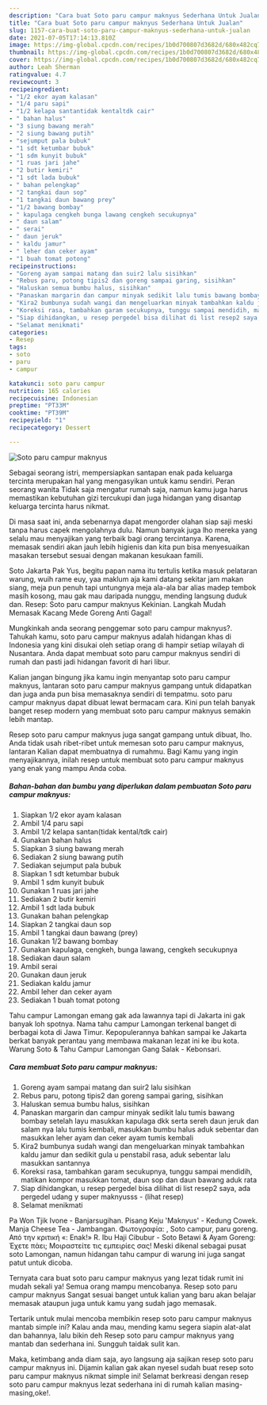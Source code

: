 ```yaml
---
description: "Cara buat Soto paru campur maknyus Sederhana Untuk Jualan"
title: "Cara buat Soto paru campur maknyus Sederhana Untuk Jualan"
slug: 1157-cara-buat-soto-paru-campur-maknyus-sederhana-untuk-jualan
date: 2021-07-05T17:14:13.810Z
image: https://img-global.cpcdn.com/recipes/1b0d700807d3682d/680x482cq70/soto-paru-campur-maknyus-foto-resep-utama.jpg
thumbnail: https://img-global.cpcdn.com/recipes/1b0d700807d3682d/680x482cq70/soto-paru-campur-maknyus-foto-resep-utama.jpg
cover: https://img-global.cpcdn.com/recipes/1b0d700807d3682d/680x482cq70/soto-paru-campur-maknyus-foto-resep-utama.jpg
author: Leah Sherman
ratingvalue: 4.7
reviewcount: 3
recipeingredient:
- "1/2 ekor ayam kalasan"
- "1/4 paru sapi"
- "1/2 kelapa santantidak kentaltdk cair"
- " bahan halus"
- "3 siung bawang merah"
- "2 siung bawang putih"
- "sejumput pala bubuk"
- "1 sdt ketumbar bubuk"
- "1 sdm kunyit bubuk"
- "1 ruas jari jahe"
- "2 butir kemiri"
- "1 sdt lada bubuk"
- " bahan pelengkap"
- "2 tangkai daun sop"
- "1 tangkai daun bawang prey"
- "1/2 bawang bombay"
- " kapulaga cengkeh bunga lawang cengkeh secukupnya"
- " daun salam"
- " serai"
- " daun jeruk"
- " kaldu jamur"
- " leher dan ceker ayam"
- "1 buah tomat potong"
recipeinstructions:
- "Goreng ayam sampai matang dan suir2 lalu sisihkan"
- "Rebus paru, potong tipis2 dan goreng sampai garing, sisihkan"
- "Haluskan semua bumbu halus, sisihkan"
- "Panaskan margarin dan campur minyak sedikit lalu tumis bawang bombay setelah layu masukkan kapulaga dkk serta sereh daun jeruk dan salam nya lalu tumis kembali, masukkan bumbu halus aduk sebentar dan masukkan leher ayam dan ceker ayam tumis kembali"
- "Kira2 bumbunya sudah wangi dan mengeluarkan minyak tambahkan kaldu jamur dan sedikit gula u penstabil rasa, aduk sebentar lalu masukkan santannya"
- "Koreksi rasa, tambahkan garam secukupnya, tunggu sampai mendidih, matikan kompor masukkan tomat, daun sop dan daun bawang aduk rata"
- "Siap dihidangkan, u resep pergedel bisa dilihat di list resep2 saya, ada pergedel udang y super maknyusss           (lihat resep)"
- "Selamat menikmati"
categories:
- Resep
tags:
- soto
- paru
- campur

katakunci: soto paru campur 
nutrition: 165 calories
recipecuisine: Indonesian
preptime: "PT33M"
cooktime: "PT39M"
recipeyield: "1"
recipecategory: Dessert

---
```



![Soto paru campur maknyus](https://img-global.cpcdn.com/recipes/1b0d700807d3682d/680x482cq70/soto-paru-campur-maknyus-foto-resep-utama.jpg)

Sebagai seorang istri, mempersiapkan santapan enak pada keluarga tercinta merupakan hal yang mengasyikan untuk kamu sendiri. Peran seorang  wanita Tidak saja mengatur rumah saja, namun kamu juga harus memastikan kebutuhan gizi tercukupi dan juga hidangan yang disantap keluarga tercinta harus nikmat.

Di masa  saat ini, anda sebenarnya dapat mengorder olahan siap saji meski tanpa harus capek mengolahnya dulu. Namun banyak juga lho mereka yang selalu mau menyajikan yang terbaik bagi orang tercintanya. Karena, memasak sendiri akan jauh lebih higienis dan kita pun bisa menyesuaikan masakan tersebut sesuai dengan makanan kesukaan famili. 

Soto Jakarta Pak Yus, begitu papan nama itu tertulis ketika masuk pelataran warung, wuih rame euy, yaa maklum aja kami datang sekitar jam makan siang, meja pun penuh tapi untungnya meja ala-ala bar alias madep tembok masih kosong, mau gak mau daripada nunggu, mending langsung duduk dan. Resep: Soto paru campur maknyus Kekinian. Langkah Mudah Memasak Kacang Mede Goreng Anti Gagal!

Mungkinkah anda seorang penggemar soto paru campur maknyus?. Tahukah kamu, soto paru campur maknyus adalah hidangan khas di Indonesia yang kini disukai oleh setiap orang di hampir setiap wilayah di Nusantara. Anda dapat membuat soto paru campur maknyus sendiri di rumah dan pasti jadi hidangan favorit di hari libur.

Kalian jangan bingung jika kamu ingin menyantap soto paru campur maknyus, lantaran soto paru campur maknyus gampang untuk didapatkan dan juga anda pun bisa memasaknya sendiri di tempatmu. soto paru campur maknyus dapat dibuat lewat bermacam cara. Kini pun telah banyak banget resep modern yang membuat soto paru campur maknyus semakin lebih mantap.

Resep soto paru campur maknyus juga sangat gampang untuk dibuat, lho. Anda tidak usah ribet-ribet untuk memesan soto paru campur maknyus, lantaran Kalian dapat membuatnya di rumahmu. Bagi Kamu yang ingin menyajikannya, inilah resep untuk membuat soto paru campur maknyus yang enak yang mampu Anda coba.

<!--inarticleads1-->

##### Bahan-bahan dan bumbu yang diperlukan dalam pembuatan Soto paru campur maknyus:

1. Siapkan 1/2 ekor ayam kalasan
1. Ambil 1/4 paru sapi
1. Ambil 1/2 kelapa santan(tidak kental/tdk cair)
1. Gunakan  bahan halus
1. Siapkan 3 siung bawang merah
1. Sediakan 2 siung bawang putih
1. Sediakan sejumput pala bubuk
1. Siapkan 1 sdt ketumbar bubuk
1. Ambil 1 sdm kunyit bubuk
1. Gunakan 1 ruas jari jahe
1. Sediakan 2 butir kemiri
1. Ambil 1 sdt lada bubuk
1. Gunakan  bahan pelengkap
1. Siapkan 2 tangkai daun sop
1. Ambil 1 tangkai daun bawang (prey)
1. Gunakan 1/2 bawang bombay
1. Gunakan  kapulaga, cengkeh, bunga lawang, cengkeh secukupnya
1. Sediakan  daun salam
1. Ambil  serai
1. Gunakan  daun jeruk
1. Sediakan  kaldu jamur
1. Ambil  leher dan ceker ayam
1. Sediakan 1 buah tomat potong


Tahu campur Lamongan emang gak ada lawannya tapi di Jakarta ini gak banyak loh spotnya. Nama tahu campur Lamongan terkenal banget di berbagai kota di Jawa Timur. Kepopulerannya bahkan sampai ke Jakarta berkat banyak perantau yang membawa makanan lezat ini ke ibu kota. Warung Soto &amp; Tahu Campur Lamongan Gang Salak - Kebonsari. 

<!--inarticleads2-->

##### Cara membuat Soto paru campur maknyus:

1. Goreng ayam sampai matang dan suir2 lalu sisihkan
1. Rebus paru, potong tipis2 dan goreng sampai garing, sisihkan
1. Haluskan semua bumbu halus, sisihkan
1. Panaskan margarin dan campur minyak sedikit lalu tumis bawang bombay setelah layu masukkan kapulaga dkk serta sereh daun jeruk dan salam nya lalu tumis kembali, masukkan bumbu halus aduk sebentar dan masukkan leher ayam dan ceker ayam tumis kembali
1. Kira2 bumbunya sudah wangi dan mengeluarkan minyak tambahkan kaldu jamur dan sedikit gula u penstabil rasa, aduk sebentar lalu masukkan santannya
1. Koreksi rasa, tambahkan garam secukupnya, tunggu sampai mendidih, matikan kompor masukkan tomat, daun sop dan daun bawang aduk rata
1. Siap dihidangkan, u resep pergedel bisa dilihat di list resep2 saya, ada pergedel udang y super maknyusss -           (lihat resep)
1. Selamat menikmati


Pa Won Tjik Ivone - Banjarsugihan. Pisang Keju &#39;Maknyus&#39; - Kedung Cowek. Manja Cheese Tea - Jambangan. Φωτογραφία: , Soto campur, paru goreng. Από την κριτική «: Enak!» R. Ibu Haji Cibubur - Soto Betawi &amp; Ayam Goreng: Έχετε πάει; Μοιραστείτε τις εμπειρίες σας! Meski dikenal sebagai pusat soto Lamongan, namun hidangan tahu campur di warung ini juga sangat patut untuk dicoba. 

Ternyata cara buat soto paru campur maknyus yang lezat tidak rumit ini mudah sekali ya! Semua orang mampu mencobanya. Resep soto paru campur maknyus Sangat sesuai banget untuk kalian yang baru akan belajar memasak ataupun juga untuk kamu yang sudah jago memasak.

Tertarik untuk mulai mencoba membikin resep soto paru campur maknyus mantab simple ini? Kalau anda mau, mending kamu segera siapin alat-alat dan bahannya, lalu bikin deh Resep soto paru campur maknyus yang mantab dan sederhana ini. Sungguh taidak sulit kan. 

Maka, ketimbang anda diam saja, ayo langsung aja sajikan resep soto paru campur maknyus ini. Dijamin kalian gak akan nyesel sudah buat resep soto paru campur maknyus nikmat simple ini! Selamat berkreasi dengan resep soto paru campur maknyus lezat sederhana ini di rumah kalian masing-masing,oke!.

